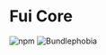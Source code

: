 # Fui Core

![npm](https://img.shields.io/npm/v/@emphori/fui-core.svg?style=flat-square)
![Bundlephobia](https://img.shields.io/bundlephobia/min/@emphori/fui-core.svg?style=flat-square)
